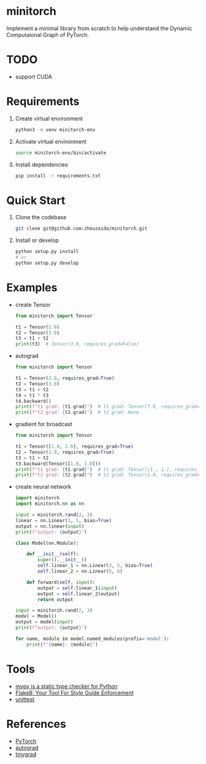 # minitorch

Implement a minimal library from scratch to help understand the Dynamic Computaional Graph of PyTorch.

# TODO
+ support CUDA

# Requirements

1. Create virtual environment
    ```bash
    python3 -m venv minitorch-env
    ```

2. Activate virtual environment
    ```bash 
    source minitorch-env/bin/activate
    ```

3. Install dependencies
    ```bash
    pip install -r requirements.txt
    ```

# Quick Start

1. Clone the codebase
    ```bash
    git clone git@github.com:zhouzaida/minitorch.git
    ```

2. Install or develop
    ```python
    python setup.py install
    # or
    python setup.py develop
    ```

# Examples

+ create Tensor

    ```python
    from minitorch import Tensor

    t1 = Tensor(2.0)
    t2 = Tensor(3.0)
    t3 = t1 + t2
    print(t3)  # Tensor(3.0, requires_grad=False)
    ```

+ autograd

    ```python
    from minitorch import Tensor

    t1 = Tensor(2.0, requires_grad=True)
    t2 = Tensor(3.0)
    t3 = t1 + t2
    t4 = t1 * t3
    t4.backward()
    print(f"t1 grad: {t1.grad}")  # t1 grad: Tensor(7.0, requires_grad=False)
    print(f"t2 grad: {t2.grad}")  # t2 grad: None
    ```

+ gradient for broadcast

    ```python
    from minitorch import Tensor

    t1 = Tensor([1.0, 2.0], requires_grad=True)
    t2 = Tensor(2.0, requires_grad=True)
    t3 = t1 + t2
    t3.backward(Tensor([1.0, 1.0]))
    print(f"t1 grad: {t1.grad}")  # t1 grad: Tensor([1., 1.], requires_grad=False)
    print(f"t2 grad: {t2.grad}")  # t2 grad: Tensor(2.0, requires_grad=False)
    ```

+ create neural network

    ```python
    import minitorch
    import minitorch.nn as nn

    input = minitorch.rand(2, 3)
    linear = nn.Linear(3, 5, bias=True)
    output = nn.linear(input)
    print(f"output: {output}")

    class Model(nn.Module):

        def __init__(self):
            super().__init__()
            self.linear_1 = nn.Linear(3, 5, bias=True)
            self.linear_2 = nn.Linear(5, 6)

        def forward(self, input):
            output = self.linear_1(input)
            output = self.linear_2(output)
            return output

    input = minitorch.rand(2, 3)
    model = Model()
    output = model(input)
    print(f"output: {output}")

    for name, module in model.named_modules(prefix='model'):
        print(f"{name}: {module}")
    ```

# Tools
+ [mypy is a static type checker for Python](https://mypy.readthedocs.io/)
+ [Flake8: Your Tool For Style Guide Enforcement](https://flake8.pycqa.org/en/latest/)
+ [unittest](https://docs.python.org/3/library/unittest.html)

# References
+ [PyTorch](https://github.com/pytorch/pytorch)
+ [autograd](https://github.com/joelgrus/autograd)
+ [tinygrad](https://github.com/geohot/tinygrad)
